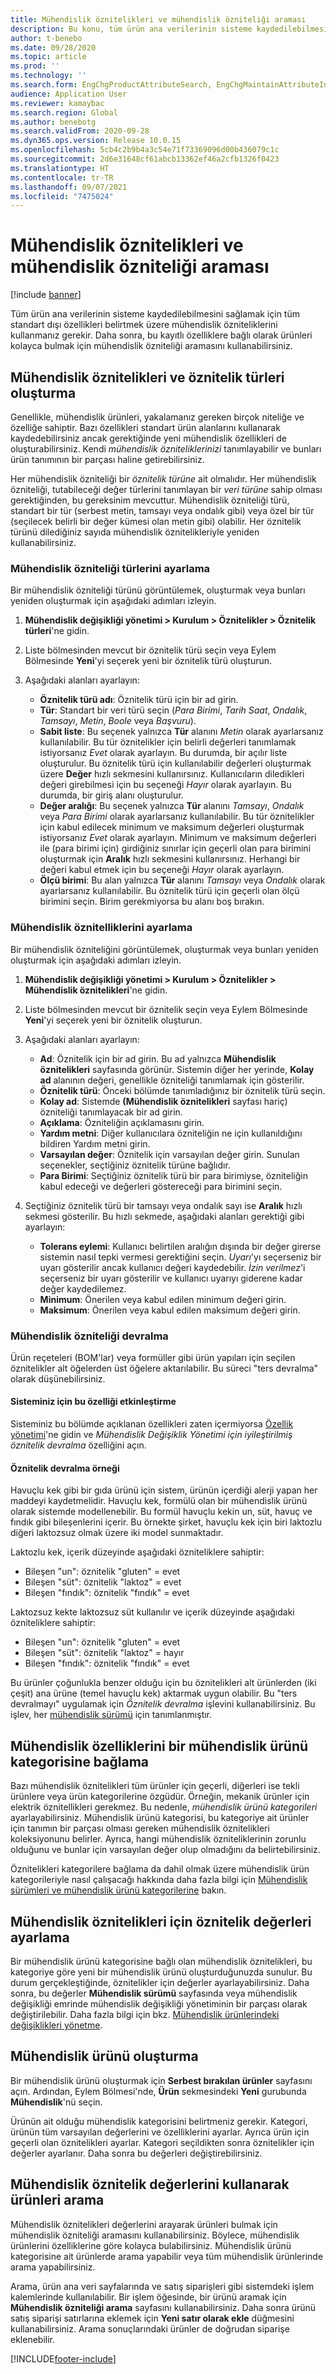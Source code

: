 ```yaml
---
title: Mühendislik öznitelikleri ve mühendislik özniteliği araması
description: Bu konu, tüm ürün ana verilerinin sisteme kaydedilebilmesini sağlamak için tüm standart dışı özellikleri belirtmek üzere mühendislik özniteliklerini nasıl kullanabileceğinizi açıklar. Ayrıca, bu kayıtlı özelliklere bağlı olarak ürünleri kolayca bulmak için mühendislik özniteliği aramasını nasıl kullanabileceğinizi de açıklar.
author: t-benebo
ms.date: 09/28/2020
ms.topic: article
ms.prod: ''
ms.technology: ''
ms.search.form: EngChgProductAttributeSearch, EngChgMaintainAttributeInheritance, EngChgAttribute
audience: Application User
ms.reviewer: kamaybac
ms.search.region: Global
ms.author: benebotg
ms.search.validFrom: 2020-09-28
ms.dyn365.ops.version: Release 10.0.15
ms.openlocfilehash: 5cb4c2b9b4a3c54e71f73369096d00b436079c1c
ms.sourcegitcommit: 2d6e31648cf61abcb13362ef46a2cfb1326f0423
ms.translationtype: HT
ms.contentlocale: tr-TR
ms.lasthandoff: 09/07/2021
ms.locfileid: "7475024"
---
```

# <a name="engineering-attributes-and-engineering-attribute-search"></a>Mühendislik öznitelikleri ve mühendislik özniteliği araması

[!include [banner](../includes/banner.md)]

Tüm ürün ana verilerinin sisteme kaydedilebilmesini sağlamak için tüm standart dışı özellikleri belirtmek üzere mühendislik özniteliklerini kullanmanız gerekir. Daha sonra, bu kayıtlı özelliklere bağlı olarak ürünleri kolayca bulmak için mühendislik özniteliği aramasını kullanabilirsiniz.

## <a name="create-engineering-attributes-and-attribute-types"></a>Mühendislik öznitelikleri ve öznitelik türleri oluşturma

Genellikle, mühendislik ürünleri, yakalamanız gereken birçok niteliğe ve özelliğe sahiptir. Bazı özellikleri standart ürün alanlarını kullanarak kaydedebilirsiniz ancak gerektiğinde yeni mühendislik özellikleri de oluşturabilirsiniz. Kendi *mühendislik özniteliklerinizi* tanımlayabilir ve bunları ürün tanımının bir parçası haline getirebilirsiniz.

Her mühendislik özniteliği bir *öznitelik türüne* ait olmalıdır. Her mühendislik özniteliği, tutabileceği değer türlerini tanımlayan bir *veri türüne* sahip olması gerektiğinden, bu gereksinim mevcuttur. Mühendislik özniteliği türü, standart bir tür (serbest metin, tamsayı veya ondalık gibi) veya özel bir tür (seçilecek belirli bir değer kümesi olan metin gibi) olabilir. Her öznitelik türünü dilediğiniz sayıda mühendislik öznitelikleriyle yeniden kullanabilirsiniz.

### <a name="set-up-engineering-attribute-types"></a>Mühendislik özniteliği türlerini ayarlama

Bir mühendislik özniteliği türünü görüntülemek, oluşturmak veya bunları yeniden oluşturmak için aşağıdaki adımları izleyin.

1. **Mühendislik değişikliği yönetimi \> Kurulum \> Öznitelikler \> Öznitelik türleri**'ne gidin.
1. Liste bölmesinden mevcut bir öznitelik türü seçin veya Eylem Bölmesinde **Yeni**'yi seçerek yeni bir öznitelik türü oluşturun.
1. Aşağıdaki alanları ayarlayın:

    - **Öznitelik türü adı**: Öznitelik türü için bir ad girin.
    - **Tür**: Standart bir veri türü seçin (*Para Birimi*, *Tarih Saat*, *Ondalık*, *Tamsayı*, *Metin*, *Boole* veya *Başvuru*).
    - **Sabit liste**: Bu seçenek yalnızca **Tür** alanını *Metin* olarak ayarlarsanız kullanılabilir. Bu tür öznitelikler için belirli değerleri tanımlamak istiyorsanız *Evet* olarak ayarlayın. Bu durumda, bir açılır liste oluşturulur. Bu öznitelik türü için kullanılabilir değerleri oluşturmak üzere **Değer** hızlı sekmesini kullanırsınız. Kullanıcıların diledikleri değeri girebilmesi için bu seçeneği *Hayır* olarak ayarlayın. Bu durumda, bir giriş alanı oluşturulur.
    - **Değer aralığı**: Bu seçenek yalnızca **Tür** alanını *Tamsayı*, *Ondalık* veya *Para Birimi* olarak ayarlarsanız kullanılabilir. Bu tür öznitelikler için kabul edilecek minimum ve maksimum değerleri oluşturmak istiyorsanız *Evet* olarak ayarlayın. Minimum ve maksimum değerleri ile (para birimi için) girdiğiniz sınırlar için geçerli olan para birimini oluşturmak için **Aralık** hızlı sekmesini kullanırsınız. Herhangi bir değeri kabul etmek için bu seçeneği *Hayır* olarak ayarlayın. 
    - **Ölçü birimi**: Bu alan yalnızca **Tür** alanını *Tamsayı* veya *Ondalık* olarak ayarlarsanız kullanılabilir. Bu öznitelik türü için geçerli olan ölçü birimini seçin. Birim gerekmiyorsa bu alanı boş bırakın.

### <a name="set-up-engineering-attributes"></a>Mühendislik öznitelliklerini ayarlama

Bir mühendislik özniteliğini görüntülemek, oluşturmak veya bunları yeniden oluşturmak için aşağıdaki adımları izleyin.

1. **Mühendislik değişikliği yönetimi \> Kurulum \> Öznitelikler \> Mühendislik öznitelikleri**'ne gidin.
1. Liste bölmesinden mevcut bir öznitelik seçin veya Eylem Bölmesinde **Yeni**'yi seçerek yeni bir öznitelik oluşturun.
1. Aşağıdaki alanları ayarlayın:

    - **Ad**: Öznitelik için bir ad girin. Bu ad yalnızca **Mühendislik öznitelikleri** sayfasında görünür. Sistemin diğer her yerinde, **Kolay ad** alanının değeri, genellikle özniteliği tanımlamak için gösterilir.
    - **Öznitelik türü**: Önceki bölümde tanımladığınız bir öznitelik türü seçin.
    - **Kolay ad**: Sistemde **(Mühendislik öznitelikleri** sayfası hariç) özniteliği tanımlayacak bir ad girin. 
    - **Açıklama**: Özniteliğin açıklamasını girin.
    - **Yardım metni**: Diğer kullanıcılara özniteliğin ne için kullanıldığını bildiren Yardım metni girin.
    - **Varsayılan değer**: Öznitelik için varsayılan değer girin. Sunulan seçenekler, seçtiğiniz öznitelik türüne bağlıdır.
    - **Para Birimi**: Seçtiğiniz öznitelik türü bir para birimiyse, özniteliğin kabul edeceği ve değerleri göstereceği para birimini seçin.

1. Seçtiğiniz öznitelik türü bir tamsayı veya ondalık sayı ise **Aralık** hızlı sekmesi gösterilir. Bu hızlı sekmede, aşağıdaki alanları gerektiği gibi ayarlayın:

    - **Tolerans eylemi**: Kullanıcı belirtilen aralığın dışında bir değer girerse sistemin nasıl tepki vermesi gerektiğini seçin. *Uyarı*'yı seçerseniz bir uyarı gösterilir ancak kullanıcı değeri kaydedebilir. *İzin verilmez*'i seçerseniz bir uyarı gösterilir ve kullanıcı uyarıyı giderene kadar değer kaydedilemez.
    - **Minimum**: Önerilen veya kabul edilen minimum değeri girin.
    - **Maksimum**: Önerilen veya kabul edilen maksimum değeri girin.

### <a name="engineering-attribute-inheritance"></a>Mühendislik özniteliği devralma

Ürün reçeteleri (BOM'lar) veya formüller gibi ürün yapıları için seçilen öznitelikler alt öğelerden üst öğelere aktarılabilir. Bu süreci "ters devralma" olarak düşünebilirsiniz.

#### <a name="turn-on-this-feature-for-your-system"></a>Sisteminiz için bu özelliği etkinleştirme

Sisteminiz bu bölümde açıklanan özellikleri zaten içermiyorsa [Özellik yönetimi](../../fin-ops-core/fin-ops/get-started/feature-management/feature-management-overview.md)'ne gidin ve *Mühendislik Değişiklik Yönetimi için iyileştirilmiş öznitelik devralma* özelliğini açın.

#### <a name="attribute-inheritance-example"></a>Öznitelik devralma örneği

Havuçlu kek gibi bir gıda ürünü için sistem, ürünün içerdiği alerji yapan her maddeyi kaydetmelidir. Havuçlu kek, formülü olan bir mühendislik ürünü olarak sistemde modellenebilir. Bu formül havuçlu kekin un, süt, havuç ve fındık gibi bileşenlerini içerir. Bu örnekte şirket, havuçlu kek için biri laktozlu diğeri laktozsuz olmak üzere iki model sunmaktadır.

Laktozlu kek, içerik düzeyinde aşağıdaki özniteliklere sahiptir:

- Bileşen "un": öznitelik "gluten" = evet
- Bileşen "süt": öznitelik "laktoz" = evet
- Bileşen "fındık": öznitelik "fındık" = evet

Laktozsuz kekte laktozsuz süt kullanılır ve içerik düzeyinde aşağıdaki özniteliklere sahiptir:

- Bileşen "un": öznitelik "gluten" = evet
- Bileşen "süt": öznitelik "laktoz" = hayır
- Bileşen "fındık": öznitelik "fındık" = evet

Bu ürünler çoğunlukla benzer olduğu için bu öznitelikleri alt ürünlerden (iki çeşit) ana ürüne (temel havuçlu kek) aktarmak uygun olabilir. Bu "ters devralmayı" uygulamak için *Öznitelik devralma* işlevini kullanabilirsiniz. Bu işlev, her [mühendislik sürümü](engineering-versions-product-category.md) için tanımlanmıştır.

## <a name="connect-engineering-attributes-to-an-engineering-product-category"></a>Mühendislik özelliklerini bir mühendislik ürünü kategorisine bağlama

Bazı mühendislik öznitelikleri tüm ürünler için geçerli, diğerleri ise tekli ürünlere veya ürün kategorilerine özgüdür. Örneğin, mekanik ürünler için elektrik öznitellikleri gerekmez. Bu nedenle, *mühendislik ürünü kategorileri* ayarlayabilirsiniz. Mühendislik ürünü kategorisi, bu kategoriye ait ürünler için tanımın bir parçası olması gereken mühendislik öznitelikleri koleksiyonunu belirler. Ayrıca, hangi mühendislik özniteliklerinin zorunlu olduğunu ve bunlar için varsayılan değer olup olmadığını da belirtebilirsiniz.

Öznitelikleri kategorilere bağlama da dahil olmak üzere mühendislik ürün kategorileriyle nasıl çalışacağı hakkında daha fazla bilgi için [Mühendislik sürümleri ve mühendislik ürünü kategorilerine](engineering-versions-product-category.md) bakın.

## <a name="set-attribute-values-for-engineering-attributes"></a>Mühendislik öznitelikleri için öznitelik değerleri ayarlama

Bir mühendislik ürünü kategorisine bağlı olan mühendislik öznitelikleri, bu kategoriye göre yeni bir mühendislik ürünü oluşturduğunuzda sunulur. Bu durum gerçekleştiğinde, öznitelikler için değerler ayarlayabilirsiniz. Daha sonra, bu değerler **Mühendislik sürümü** sayfasında veya mühendislik değişikliği emrinde mühendislik değişikliği yönetiminin bir parçası olarak değiştirilebilir. Daha fazla bilgi için bkz. [Mühendislik ürünlerindeki değişiklikleri yönetme](engineering-change-management.md).

## <a name="create-an-engineering-product"></a>Mühendislik ürünü oluşturma

Bir mühendislik ürünü oluşturmak için **Serbest bırakılan ürünler** sayfasını açın. Ardından, Eylem Bölmesi'nde, **Ürün** sekmesindeki **Yeni** gurubunda **Mühendislik**'nü seçin.

Ürünün ait olduğu mühendislik kategorisini belirtmeniz gerekir. Kategori, ürünün tüm varsayılan değerlerini ve özelliklerini ayarlar. Ayrıca ürün için geçerli olan öznitelikleri ayarlar. Kategori seçildikten sonra öznitelikler için değerler ayarlanır. Daha sonra bu değerleri değiştirebilirsiniz.

## <a name="search-for-products-by-using-engineering-attribute-values"></a>Mühendislik öznitelik değerlerini kullanarak ürünleri arama

Mühendislik öznitelikleri değerlerini arayarak ürünleri bulmak için mühendislik özniteliği aramasını kullanabilirsiniz. Böylece, mühendislik ürünlerini özelliklerine göre kolayca bulabilirsiniz. Mühendislik ürünü kategorisine ait ürünlerde arama yapabilir veya tüm mühendislik ürünlerinde arama yapabilirsiniz.

Arama, ürün ana veri sayfalarında ve satış siparişleri gibi sistemdeki işlem kalemlerinde kullanılabilir. Bir işlem öğesinde, bir ürünü aramak için **Mühendislik özniteliği arama** sayfasını kullanabilirsiniz. Daha sonra ürünü satış siparişi satırlarına eklemek için **Yeni satır olarak ekle** düğmesini kullanabilirsiniz. Arama sonuçlarındaki ürünler de doğrudan siparişe eklenebilir.


[!INCLUDE[footer-include](../../includes/footer-banner.md)]
